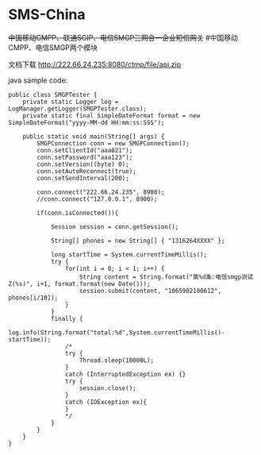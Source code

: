 SMS-China
=========

~~中国移动CMPP、联通SGIP、电信SMGP三网合一企业短信网关~~
#中国移动CMPP、电信SMGP两个模块

文档下载 http://222.66.24.235:8080/ctmp/file/api.zip

java sample code:

    public class SMGPTester {
        private static Logger log = LogManager.getLogger(SMGPTester.class);
        private static final SimpleDateFormat format = new SimpleDateFormat("yyyy-MM-dd HH:mm:ss:SSS");
    
        public static void main(String[] args) {
            SMGPConnection conn = new SMGPConnection();
            conn.setClientId("aaa021");
            conn.setPassword("aaa123");
            conn.setVersion((byte) 0);
            conn.setAutoReconnect(true);
            conn.setSendInterval(200);
    
            conn.connect("222.66.24.235", 8900);
            //conn.connect("127.0.0.1", 8900);
    
            if(conn.isConnected()){
    
                Session session = conn.getSession();
    
                String[] phones = new String[] { "1316264XXXX" };
    
                long startTime = System.currentTimeMillis();
                try {
                    for(int i = 0; i < 1; i++) {
                        String content = String.format("第%d条:电信smgp测试Z(%s)", i+1, format.format(new Date()));
                        session.submit(content, "1065902100612", phones[i/10]);
                    }
                }
                finally {
                    log.info(String.format("total:%d",System.currentTimeMillis()-startTime));
                    /*
                    try {
                        Thread.sleep(10000L);
                    }
                    catch (InterruptedException ex) {}
                    try {
                        session.close();
                    }
                    catch (IOException ex){
                    }
                    */
                }
            }
        }
    }
    

    
